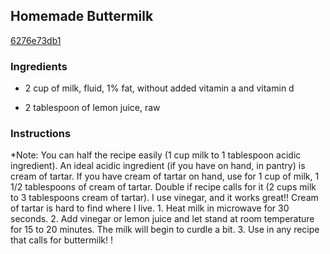 ## Homemade Buttermilk

[6276e73db1](http://tastykitchen.com/recipes/breakfastbrunch/homemade-buttermilk/)

### Ingredients

 - 2 cup of milk, fluid, 1% fat, without added vitamin a and vitamin d

 - 2 tablespoon of lemon juice, raw

### Instructions

*Note: You can half the recipe easily (1 cup milk to 1 tablespoon acidic ingredient). An ideal acidic ingredient (if you have on hand, in pantry) is cream of tartar. If you have cream of tartar on hand, use for 1 cup of milk, 1 1/2 tablespoons of cream of tartar. Double if recipe calls for it (2 cups milk to 3 tablespoons cream of tartar). I use vinegar, and it works great!! Cream of tartar is hard to find where I live. 1. Heat milk in microwave for 30 seconds. 2. Add vinegar or lemon juice and let stand at room temperature for 15 to 20 minutes. The milk will begin to curdle a bit. 3. Use in any recipe that calls for buttermilk! !